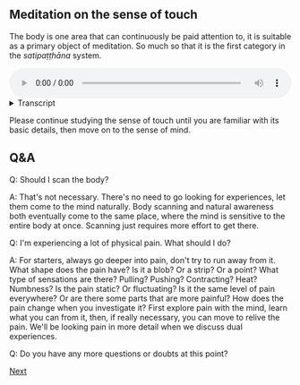 
## Meditation on the sense of touch

The body is one area that can continuously be paid attention to, it is suitable as a primary object of meditation. So much so that it is the first category in the *satipaṭṭhāna* system.


<audio controls style="width: 100%; max-width: 600px;">
    <source src="https://github.com/bdhrs/meditation-course-on-the-six-senses/releases/download/audio-assets/01-06-sense-of-touch.mp3" type="audio/mpeg">
</audio>



<details>
<summary>Transcript</summary>

Let's spend a little time with the fifth sense, the sense of touch.

Bring your attention to the tactile field, this world of tangible sensations coming from nerve ending throughout your body, all the information coming through the body channel.

^^^ Straight away, notice how different the sense of touch is from the sense of taste. Feeling sensations is a totally different type of experience to tasting.

If you're sitting down, you can close your eyes. This will help to bring the bodily sensations into focus.

It doesn't matter so much what you're feeling, the important thing is to know, right now the experience is of 'feeling', 'sensations', 'body channel'. There is a somatic experience happening.

---
All the different sensations that you feel in your body are part of the field of touch.

Focus on the act of feeling, the fact of feeling sensations, this whole field of tactile experience.

---
Right now, physical sensations are happening. Give your full attention to the sense of touch.

---
It doesn't matter if the sensations are strong or subtle, pleasant or unpleasant, quickly disappearing or long-lasting, just keep being aware of them as sensations. This is a bodily experience.

---
When your mind wanders off into thought, come back to this ever present field of physical sensations.

---
Notice how active this domain of physical sensations is compared to smell or taste, how filled with continuous sensations the body is, there is always something happening somewhere in the body.

This is probably the most reliable meditation object, for beginners and advanced yogis alike, as there is always physical sensation to be felt. Perhaps this is the reason that the very first foundation of mindfulness is *kāyānupassanā*, following the experience of having a body. It is always available to be experienced.

---
Feeling the body is always available to awareness. If you're alive, you're breathing, which creates sensations. Gravity is always pushing the body towards the earth, creating sensations wherever the body is making contact with a surface beneath it. These two things are always directly tangible through the sense of touch.

---
There is always sensation to be experienced when the body comes into contact with any physical object, including itself. You just need to tune in to sensation, and it's always there.


---
Notice the sensations at all the points of contact, where one part of the body is touching another, or the body is touching some other physical object, your clothes, cushion, or the ground.

---
If you're sitting, notice where your hands or arms are touching the legs, where the butt is touching the cushion beneath it, where the legs are touching each other, where the feet are touching the ground. 

If you're walking, notice the sensation where your feet touch the ground.

---
If you are easily distracted, just mentally note to yourself, "feeling", "this is physical sensation", "touch", "body channel", or whatever language is useful to you. Noting or labelling can be very helpful in the beginning to anchor the mind to the current task.

---
Notice the types of objects in the field of touch—vibrating, throbbing, tingling, tickling, flowing, fluttering, itching, numbness, pinching, pulling, pushing, pricking, pulsating, rippling, radiating ... aching, paining, stabbing, stinging, soothing ... ^^^ heat, cold, dryness, wetness .... so many types of sensation, all just physical sensations, part of the field of touch, experience-able through the body channel.

---
Be very still for a moment. Stop moving entirely. Notice all the sensations that the body generates itself, without any movement.

---
Notice the range of the sense of touch. It is quite strictly limited to the body.

---
Notice how sensation are prominent in certain areas of the body, the face, eyes, cheeks, lips, and scalp, the hands, the chest, the stomach area, the buttocks, the legs. Are there other areas that you personally experience more sensations from?

---
Notice how sensations are difficult to discern or even absent in other parts of the body.

---
Notice how physical sensations come out of nowhere, occupy your attention, change, and disappear, replaced by the next sensation which grabs your attention.

---
There is a lot of change happening within physical sensation, this is very obvious from the beginning, and only increases with attention. You have very little control over these small, relentless changes in the body, which manifest as some sensation or another.

---
Notice how you like certain sensations, how you dislike certain sensations, how you are indifferent to certain sensations.

---
Keep coming back to this sense of touch, what it feels like to have a body, this entire field of body awareness.

---
Give these sensations your full attention. This is what's called keeping the body in mind.


</details>


Please continue studying the sense of touch until you are familiar with its basic details, then move on to the sense of mind.

## Q&A

Q: Should I scan the body?

A: That's not necessary. There's no need to go looking for experiences, let them come to the mind naturally. Body scanning and natural awareness both eventually come to the same place, where the mind is sensitive to the entire body at once. Scanning just requires more effort to get there.

Q: I'm experiencing a lot of physical pain. What should I do?

A: For starters, always go deeper into pain, don't try to run away from it. What shape does the pain have? Is it a blob? Or a strip? Or a point? What type of sensations are there? Pulling? Pushing? Contracting? Heat? Numbness? Is the pain static? Or fluctuating? Is it the same level of pain everywhere? Or are there some parts that are more painful? How does the pain change when you investigate it? First explore pain with the mind, learn what you can from it, then, if really necessary, you can move to relive the pain. We'll be looking pain in more detail when we discuss dual experiences.

Q: Do you have any more questions or doubts at this point?


<a href="1.7. Sense of Mind.html">Next</a>

